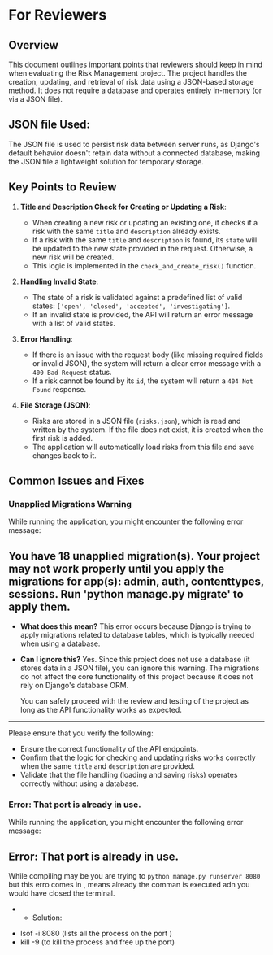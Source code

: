 # For Reviewers

## Overview
This document outlines important points that reviewers should keep in mind when evaluating the Risk Management project. The project handles the creation, updating, and retrieval of risk data using a JSON-based storage method. It does not require a database and operates entirely in-memory (or via a JSON file).

## JSON file Used:
The JSON file is used to persist risk data between server runs, as Django's default behavior doesn't retain data without a connected database, making the JSON file a lightweight solution for temporary storage.

## Key Points to Review

1. **Title and Description Check for Creating or Updating a Risk**:
   - When creating a new risk or updating an existing one, it checks if a risk with the same `title` and `description` already exists.
   - If a risk with the same `title` and `description` is found, its `state` will be updated to the new state provided in the request. Otherwise, a new risk will be created.
   - This logic is implemented in the `check_and_create_risk()` function.

2. **Handling Invalid State**:
   - The state of a risk is validated against a predefined list of valid states: `['open', 'closed', 'accepted', 'investigating']`.
   - If an invalid state is provided, the API will return an error message with a list of valid states.

3. **Error Handling**:
   - If there is an issue with the request body (like missing required fields or invalid JSON), the system will return a clear error message with a `400 Bad Request` status.
   - If a risk cannot be found by its `id`, the system will return a `404 Not Found` response.

4. **File Storage (JSON)**:
   - Risks are stored in a JSON file (`risks.json`), which is read and written by the system. If the file does not exist, it is created when the first risk is added.
   - The application will automatically load risks from this file and save changes back to it.




## Common Issues and Fixes

### **Unapplied Migrations Warning**

While running the application, you might encounter the following error message:
## You have 18 unapplied migration(s). Your project may not work properly until you apply the migrations for app(s): admin, auth, contenttypes, sessions. Run 'python manage.py migrate' to apply them.



- **What does this mean?**
  This error occurs because Django is trying to apply migrations related to database tables, which is typically needed when using a database.
  
- **Can I ignore this?**
  Yes. Since this project does not use a database (it stores data in a JSON file), you can ignore this warning. The migrations do not affect the core functionality of this project because it does not rely on Django's database ORM.

  You can safely proceed with the review and testing of the project as long as the API functionality works as expected.

---
Please ensure that you verify the following:
- Ensure the correct functionality of the API endpoints.
- Confirm that the logic for checking and updating risks works correctly when the same `title` and `description` are provided.
- Validate that the file handling (loading and saving risks) operates correctly without using a database.


### **Error: That port is already in use.**
While running the application, you might encounter the following error message:
## Error: That port is already in use.
While compiling may be you are trying to `python manage.py runserver 8080` but this erro comes in , means already the comman is executed adn you would have closed the terminal.
* * Solution:
- lsof -i:8080 (lists all the process on the port )
- kill -9 <PID> (to kill the process and free up the port)


